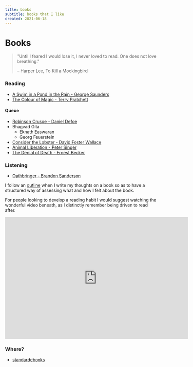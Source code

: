 ```yaml
---
title: books
subtitle: books that I like
created: 2021-06-18
---
```


# Books

> "Until I feared I would lose it, I never loved to read. One does not
> love breathing."
>
> – Harper Lee, To Kill a Mockingbird

### Reading

- [A Swim in a Pond in the Rain - George Saunders](https://www.librarything.com/work/25271707)
- [The Colour of Magic - Terry Pratchett](https://www.librarything.com/work/1044440)

#### Queue

- [Robinson Crusoe - Daniel Defoe](https://standardebooks.org/ebooks/daniel-defoe/the-life-and-adventures-of-robinson-crusoe)
- Bhagvad Gita
    - Eknath Easwaran
    - Georg Feuerstein
- [Consider the Lobster - David Foster Wallace](https://www.librarything.com/work/29603)
- [Animal Liberation - Peter Singer](https://www.librarything.com/work/88544)
- [The Denial of Death - Ernest Becker](https://www.librarything.com/work/73787)

### Listening

- [Oathbringer - Brandon Sanderson](https://www.graphicaudiointernational.net/the-stormlight-archive-3-download-series-set.html)

I follow an [outline](book_outline.html) when I write my thoughts on a
book so as to have a structured way of assessing what and how I felt
about the book.

For people looking to develop a reading habit I would suggest watching
the wonderful video beneath, as I distinctly remember being driven to
read after.

<iframe src="https://www.youtube.com/embed/lIW5jBrrsS0" frameborder="0"
allow="accelerometer; autoplay; encrypted-media; gyroscope;
picture-in-picture" width=600 height=400
allowfullscreen></iframe>

### Where?

- [standardebooks](https://standardebooks.org/)
